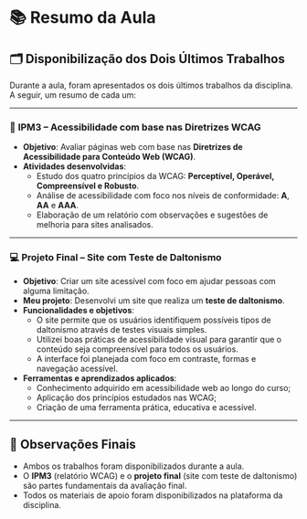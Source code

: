 # 📚 Resumo da Aula

## 🗂️ Disponibilização dos Dois Últimos Trabalhos

Durante a aula, foram apresentados os dois últimos trabalhos da disciplina. A seguir, um resumo de cada um:

---

### 🧪 **IPM3 – Acessibilidade com base nas Diretrizes WCAG**

- **Objetivo**: Avaliar páginas web com base nas **Diretrizes de Acessibilidade para Conteúdo Web (WCAG)**.
- **Atividades desenvolvidas**:
  - Estudo dos quatro princípios da WCAG: **Perceptível, Operável, Compreensível e Robusto**.
  - Análise de acessibilidade com foco nos níveis de conformidade: **A**, **AA** e **AAA**.
  - Elaboração de um relatório com observações e sugestões de melhoria para sites analisados.

---

### 💻 **Projeto Final – Site com Teste de Daltonismo**

- **Objetivo**: Criar um site acessível com foco em ajudar pessoas com alguma limitação.
- **Meu projeto**: Desenvolvi um site que realiza um **teste de daltonismo**.
- **Funcionalidades e objetivos**:
  - O site permite que os usuários identifiquem possíveis tipos de daltonismo através de testes visuais simples.
  - Utilizei boas práticas de acessibilidade visual para garantir que o conteúdo seja compreensível para todos os usuários.
  - A interface foi planejada com foco em contraste, formas e navegação acessível.
- **Ferramentas e aprendizados aplicados**:
  - Conhecimento adquirido em acessibilidade web ao longo do curso;
  - Aplicação dos princípios estudados nas WCAG;
  - Criação de uma ferramenta prática, educativa e acessível.

---

## 📌 Observações Finais

- Ambos os trabalhos foram disponibilizados durante a aula.
- O **IPM3** (relatório WCAG) e o **projeto final** (site com teste de daltonismo) são partes fundamentais da avaliação final.
- Todos os materiais de apoio foram disponibilizados na plataforma da disciplina.